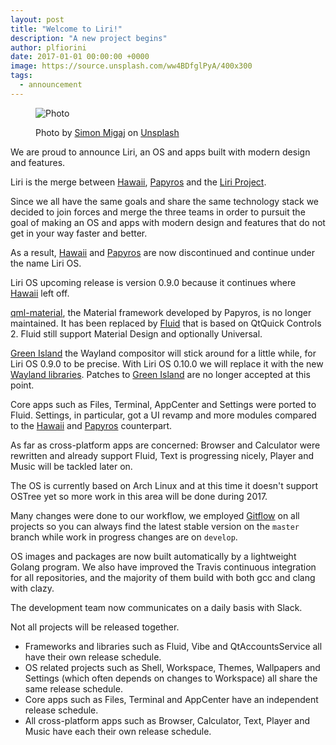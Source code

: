 ```yaml
---
layout: post
title: "Welcome to Liri!"
description: "A new project begins"
author: plfiorini
date: 2017-01-01 00:00:00 +0000
image: https://source.unsplash.com/ww4BDfglPyA/400x300
tags:
  - announcement
---
```


<figure markdown="1">

![Photo](https://source.unsplash.com/ww4BDfglPyA/800x600)
<figcaption>
Photo by <a target="_blank" rel="noopener nofollow" href="https://unsplash.com/@simonmigaj?utm_source=unsplash&utm_medium=referral&utm_content=creditCopyText">Simon Migaj</a>
on <a target="_blank" rel="noopener nofollow" href="https://unsplash.com/?utm_source=unsplash&utm_medium=referral&utm_content=creditCopyText">Unsplash</a>
</figcaption>

</figure>

We are proud to announce Liri, an OS and apps built with modern design and features.

Liri is the merge between [Hawaii](http://hawaiios.org), [Papyros](http://papyros.io) and the [Liri Project](https://github.com/liri-project).

Since we all have the same goals and share the same technology stack we decided to join forces and merge the three teams in order to pursuit the goal of making an OS and apps with modern design and features that do not get in your way faster and better.

As a result, [Hawaii](http://hawaiios.org) and [Papyros](http://papyros.io) are now discontinued and continue under the name Liri OS.

Liri OS upcoming release is version 0.9.0 because it continues where [Hawaii](http://hawaiios.org) left off.

[qml-material](https://github.com/papyros/qml-material), the Material framework developed by Papyros, is no longer maintained. It has been replaced by [Fluid](https://github.com/lirios/fluid) that is based on QtQuick Controls 2. Fluid still support Material Design and optionally Universal.

[Green Island](https://github.com/greenisland/greenisland) the Wayland compositor will stick around for a little while, for Liri OS 0.9.0 to be precise. With Liri OS 0.10.0 we will replace it with the new [Wayland libraries](https://github.com/lirios/wayland). Patches to [Green Island](https://github.com/greenisland/greenisland) are no longer accepted at this point.

Core apps such as Files, Terminal, AppCenter and Settings were ported to Fluid. Settings, in particular, got a UI revamp and more modules compared to the [Hawaii](http://hawaiios.org) and [Papyros](http://papyros.io) counterpart.

As far as cross-platform apps are concerned: Browser and Calculator were rewritten and already support Fluid, Text is progressing nicely, Player and Music will be tackled later on.

The OS is currently based on Arch Linux and at this time it doesn't support OSTree yet so more work in this area will be done during 2017.

Many changes were done to our workflow, we employed [Gitflow](https://www.atlassian.com/git/tutorials/comparing-workflows/gitflow-workflow) on all projects so you can always find the latest stable version on the `master` branch while work in progress changes are on `develop`.

OS images and packages are now built automatically by a lightweight Golang program.
We also have improved the Travis continuous integration for all repositories, and the majority of them build with both gcc and clang with clazy.

The development team now communicates on a daily basis with Slack.

Not all projects will be released together.
* Frameworks and libraries such as Fluid, Vibe and QtAccountsService all have their own release schedule.
* OS related projects such as Shell, Workspace, Themes, Wallpapers and Settings (which often depends on changes to Workspace) all share the same release schedule.
* Core apps such as Files, Terminal and AppCenter have an independent release schedule.
* All cross-platform apps such as Browser, Calculator, Text, Player and Music have each their own release schedule.
